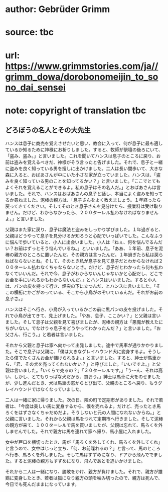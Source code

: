 # author: Gebrüder Grimm
# source: tbc
# url: https://www.grimmstories.com/ja//grimm_dowa/dorobonomeijin_to_sono_dai_sensei
# note: copyright of translation tbc

## どろぼうの名人とその大先生 

ハンスは息子に商売を覚えさせたいと思い、教会に入って、何が息子に最も適しているか知るために神様にお祈りしました。すると、牧師が祭壇の後ろにいて、「盗み、盗み。」と言いました。これを聞いてハンスは息子のところに戻り、お前は盗みを覚えるべきだ、神様がそう言ったと告げました。それで、息子と一緒に盗みを良く知っている男を捜しに出かけました。二人は長い間歩いて、大きな森に入ると、おばあさんが中にいた小さな家が立っていました。ハンスは、「盗みを良く知っている男のことを知ってるかい？」と言いました。「ここでとてもよくそれを覚えることができるよ。私の息子はその名人だ。」とおばあさんは言いました。それで、ハンスはおばあさんの息子と話し、本当によく盗みを知ってるか尋ねました。泥棒の親方は、「息子さんをよく教えましょう。１年経ったら戻ってきてください。そしてそのとき息子さんを見分けたら、授業料は受け取りません。だけど、わからなかったら、２００ターレル払わなければなりませんよ。」と言いました。

父親はまた家に戻り、息子は魔法と盗みをしっかり学びました。１年過ぎると、父親はどうやって息子を見分けるか知ろうと心配でいっぱいでした。こんなふうに悩んで歩いていると、小人に出会いました。小人は「ねぇ、何を悩んでるんだい？お前はずっとそう悩んでいるね。」といいました。「ああ、１年前、息子を泥棒の親方のところに置いたんだ。その親方は言ったんだ。１年過ぎたら私は戻らねばならないとね。そして、そのとき私が息子を見て息子だとわからなければ２００ターレル払わなくちゃならないとさ。だけど、息子だとわかったら何も払わなくていいんだ。それで今、息子がわからないんじゃないかと心配だし、どこでお金を手にいれるかもわからないんだ。」とハンスはいいました。すると小人は、パンの皮を持って行き、煙突の下に立つんだ、とハンスに言いました。「そこの横桁にかごがのっている、そこから小鳥がのぞいているんだ。それがお前の息子さ。」

ハンスはそこへ行き、小鳥が入っているかごの前に黒パンの皮を投げました。それで小鳥が出てきて、見上げました。「やあ、息子、ここかい？」と父親は言いました。そして息子は父親を見て喜びましたが、泥棒の親方は「悪魔が教えたにちがいない。でなけりゃ息子をどうやってわかったんだ？」と言いました。「お父さん、行こう。」と若者は言いました。

それから父親と息子は家へ向かって出発しました。途中で馬車が通りかかりました。そこで息子は父親に、「僕は大きなグレイハウンド犬に変身するよ。そうしたら僕でたくさんお金が儲けられるよ。」と言いました。すると、紳士が馬車から、「君、その犬を売ってくれないかい？」と呼びました。「いいですよ。」と父親は言いました。「いくらで売るの？」「３０ターレルです。」「う～ん、それは高い、しかし、とてもりっぱな犬だから、買おう。」紳士は馬車に犬をのせましたが、少し進んだとき、犬は馬車の窓からとび出て、父親のところへ戻り、もうグレイハウンドではなくなっていました。

二人は一緒に家に帰りました。次の日、隣の町で定期市がありました。それで若者は、「今度は美しい馬に変身するから、僕を売れるよ。だけど、売ったとき馬ろくをはずさなくちゃだめだよ。そうしないと元の人間になれないからね。」と父親に言いました。それから父親は馬をつれて定期市へ行きました。そして泥棒の親方が来て、１００ターレルで馬を買いましたが、父親は忘れて、馬ろくを外しませんでした。それで親方は馬を連れて家へ帰り、馬小屋に入れました。

女中が戸口を横切ったとき、馬が「馬ろくを外してくれ、馬ろくを外してくれ」と言うので、女中はじっと立ち、「何、お前喋れるの？」と言って、馬のところへ行き、馬ろくを外しました。そして馬はすずめになり、ドアから飛んででました。すると泥棒の親方もすずめになり、飛んであとを追いかけました。

それから二人は一緒になり、勝敗をかけ、親方が負けました。それで、親方が雄鶏に変身したとき、若者は狐になり親方の頭を噛み切ったので、親方は死んで、今日でも死んだままになっています。
